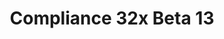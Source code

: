 ---
layout: post
title: Compliance 32x Beta 13
permalink: /compliance32x/B13
header-img: https://database.faithfulpack.net/images/website/posts/32x/B13.jpg

description: |
  Summer's in full force, and days are getting hot again! At least where I live, and don't even get me started about Australia. But you know what's also hot? The awesome new textures our contributors have been working so hard on! In this update we're mainly re-introducing improved versions of textures removed in the previous beta, but also bringing a lot of new stuff to the table! Check it all out in detail with the changelog below&#58;

changelog:
  Added:
    Blocks:
      - Shroomlight (Alexsor)
      - Observer Top (HARYA_)
      - Bone Block Top (Alexsor)
      - Spruce Trapdoor (RalphOfficial)
      - Cracked Deepslate Bricks (Purple Cha0s)
      - Tripwire Hook (DMgaming)
      - Spruce Sapling (Alexsor)
      - Jungle Sapling (Alexsor)
      - Repeater (DMgaming)
      - Comparator (DMgaming)
    Items:
      - Prismarine Crystals (Alexsor)
      - Spruce Sign (RalphOfficial)
      - Dark Oak Sign (RalphOfficial)
      - Jungle Sign (RalphOfficial)
    Entities:
      - Polar Bear (Alexsor)
      - Chicken (Alexsor)
      - Evoker Fangs (Alexsor)
    Bedrock UI:
      - Invite Base (DMgaming)
      - Left Split Panel (DMgaming)
      - Right Split Panel
      - Apple Share (DMgaming)
      - Toggle Off (DMgaming)
      - Toggle On (DMgaming)
      - Sale Slot (DMgaming)
      - Big Realm Banner (DMgaming)
      - Gamepad D-Pad Icon (DMgaming)
      - Send Icon (DMgaming)
      - Download Backup (DMgaming)
  Changed:
    Blocks:
      - Andesite (Aerod)
      - Fire ([author name redacted])
      - Soul Fire ([author name redacted])
      - Peony (Aerod)
      - Sand (Aerod)
      - Red Sand (Aerod)
      - Bone Block Side (Alexsor)
      - Spore Blossom Base (EachMenderKhai)
      - Lilac (Aerod, Fred Figglehorn)
      - Sandstone Top (Aerod)
      - Red Sandstone Top (Aerod)
      - Acacia Sapling (Alexsor)
    Items:
      - Prismarine Shard (Alexsor)
      - Phantom Membrane (Alexsor)
      - Crimson Sign (DMgaming)
      - Beetroot (Alexsor)
      - Pigstep Music Disc (DMgaming)
      - Eye of Ender (DMgaming)
      - Netherite Chestplate (DMgaming)
    Entities:
      - Bees (Pomi108)
      - Pig (DMgaming)
      - Pig Saddle ([author name redacted])
      - Strider Saddle ([author name redacted])
      - Steve (Aerod)
    GUI:
      - Spectator Widgets (Aerod)
    Bedrock UI:
      - Friend2 (Aerod)
  Fixed:
    Font:
      - Cloud emoticons in Java font
    Entities:
      - (Bedrock) Saddled pig texture inconsistency
  Removed:
    - Sandstone CTM

downloads:
  1.17.1 for Java Edition:
    GitHub: https://github.com/Faithful-Resource-Pack/Faithful-Java-32x/releases/download/beta-13/Compliance-32x-Java-Beta-13.zip
    CurseForge: https://www.curseforge.com/minecraft/texture-packs/faithful-32x/download/3424291
  1.17.11 for Bedrock Edition:
    GitHub: https://github.com/Faithful-Resource-Pack/Faithful-Bedrock-32x/releases/download/beta-13/Compliance-32x-Bedrock-Beta-13.mcpack
    CurseForge: https://www.curseforge.com/minecraft-bedrock/addons/compliance-32x-bedrock/download/3424292
---